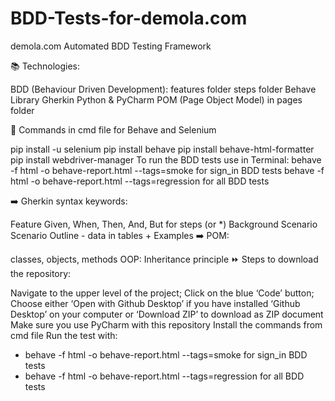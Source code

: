 # BDD-Tests-for-demola.com
demola.com Automated BDD Testing Framework

📚 Technologies:

BDD (Behaviour Driven Development):
features folder
steps folder
Behave Library
Gherkin
Python & PyCharm
POM (Page Object Model) in pages folder

📝 Commands in cmd file for Behave and Selenium

pip install -u selenium
pip install behave
pip install behave-html-formatter
pip install webdriver-manager
To run the BDD tests use in Terminal:
behave -f html -o behave-report.html --tags=smoke for sign_in BDD tests
behave -f html -o behave-report.html --tags=regression for all BDD tests

➡️ Gherkin syntax keywords:

Feature
Given, When, Then, And, But for steps (or *)
Background
Scenario
Scenario Outline - data in tables + Examples
➡️ POM:

classes, objects, methods
OOP: Inheritance principle
⏩ Steps to download the repository:

Navigate to the upper level of the project;
Click on the blue ‘Code’ button;
Choose either ‘Open with Github Desktop’ if you have installed ‘Github Desktop’ on your computer or ‘Download ZIP’ to download as ZIP document
Make sure you use PyCharm with this repository
Install the commands from cmd file
Run the test with:
- behave -f html -o behave-report.html --tags=smoke for sign_in BDD tests
- behave -f html -o behave-report.html --tags=regression for all BDD tests
